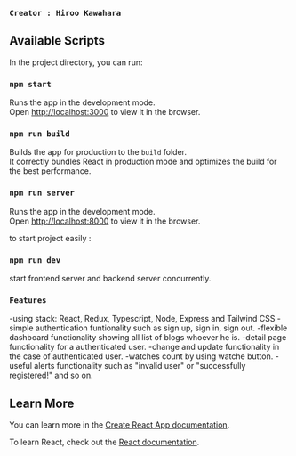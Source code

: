### `Creator : Hiroo Kawahara`


## Available Scripts

In the project directory, you can run:

### `npm start`

Runs the app in the development mode.\
Open [http://localhost:3000](http://localhost:3000) to view it in the browser.

### `npm run build`

Builds the app for production to the `build` folder.\
It correctly bundles React in production mode and optimizes the build for the best performance.

### `npm run server`

Runs the app in the development mode.\
Open [http://localhost:8000](http://localhost:8000) to view it in the browser.

to start project easily :

### `npm run dev`

start frontend server and backend server concurrently.

### `Features`

-using stack: React, Redux, Typescript, Node, Express and Tailwind CSS
-simple authentication funtionality such as sign up, sign in, sign out.
-flexible dashboard functionality showing all list of blogs whoever he is.
-detail page functionality for a authenticated user.
-change and update functionality in the case of authenticated user.
-watches count by using watche button.
-useful alerts functionality such as "invalid user" or "successfully registered!" and so on.

## Learn More

You can learn more in the [Create React App documentation](https://facebook.github.io/create-react-app/docs/getting-started).

To learn React, check out the [React documentation](https://reactjs.org/).